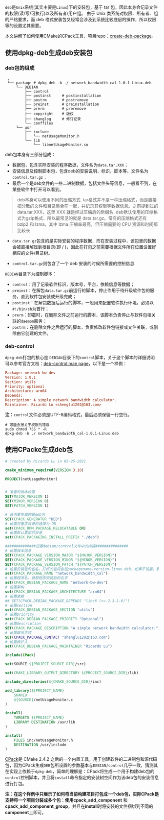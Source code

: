 `deb`是`Unix`系统(其实主要是`Linux`)下的安装包，基于 tar 包，因此本身会记录文件的权限(读/写/可执行)以及所有者/用户组。
由于 Unix 类系统对权限、所有者、组的严格要求，而 deb 格式安装包又经常会涉及到系统比较底层的操作，所以权限等的设置尤其重要。

本文讲解了如何使用CMake的CPack工具，项目repo：[create-deb-package](https://github.com/gesanqiu/create-deb-package)。

## 使用dpkg-deb生成deb安装包

### deb包的组成

```shell
 .
 └── package # dpkg-deb -b ./ network_bandwidth_cal-1.0.1-Linux.deb
     └── DEBIAN
         ├── control
         ├── postinst     # postinstallation
         ├── postrm       # postremove
         ├── preinst      # preinstallation
         ├── prerm        # preremove
         ├── copyright    # 版权
         ├── changlog     # 修订记录
         └── conffiles
     └── usr
         ├── include
         │   └── netUsageMonitor.h
         └── lib
             └── libnetUsageMonitor.so
```

deb包本身有三部分组成：

- 数据包，包含实际安装的程序数据，文件名为`data.tar.XXX`；
- 安装信息及控制脚本包，包含deb的安装说明，标识，脚本等，文件名为`control.tar.gz`；
- 最后一个是deb文件的一些二进制数据，包括文件头等信息，一般看不到，在某些软件中打开可以看到。

> deb本身可以使用不同的压缩方式. tar格式并不是一种压缩格式，而是直接把分散的文件和目录集合在一起，并记录其权限等数据信息。之前提到过的 data.tar.XXX，这里 XXX 就是经过压缩后的后缀名. deb默认使用的压缩格式为gzip格式，所以最常见的就是 data.tar.gz。常有的压缩格式还有 bzip2 和 lzma，其中 lzma 压缩率最高，但压缩需要的 CPU 资源和时间都比较长

- `data.tar.gz`包含的是实际安装的程序数据，而在安装过程中，该包里的数据会被直接解压到根目录(即 / )，因此在打包之前需要根据文件所在位置设置好相应的文件/目录树。

- `control.tar.gz`则包含了一个 deb 安装的时候所需要的控制信息.

`DEBIAN`目录下为控制脚本：

- `control`：用了记录软件标识，版本号，平台，依赖信息等数据；
- `preinst`：在解包`data.tar.gz`前运行的脚本，停止作用于待升级软件包的服务，直到软件包安装或升级完成；
- `postinst`：在解包数据后运行的脚本，一般用来配置软件执行环境，必须以`#!/bin/sh`为首行；
- `prerm`：卸载时，在删除文件之前运行的脚本，该脚本负责停止与软件包相关联的`daemon`服务；
- `postrm`：在删除文件之后运行的脚本，负责修改软件包链接或文件关联，或删除由它创建的文件。

### deb-control

`dpkg-deb`打包的核心是 `DEBIAN`目录下的`control`脚本，关于这个脚本的详细说明可以参考官方文档：[deb-control man page](http://manpages.ubuntu.com/manpages/bionic/man5/deb-control.5.html)，以下是一个样例：

```ini
Package: network-bw-dev
Version: 1.0.1
Section: utils
Priority: optional
Architecture: arm64
Depends:
Description: A simple network bandwidth calculator.
Maintainer: Ricardo Lu <shenglu1202@163.com>

```

**注：**`control`文件必须是UTF-8编码格式，最后必须保留一行空行。

```shell
# 可能会报关于权限的错误
sudo chmod 755 * -R
dpkg-deb -b ./ network_bandwidth_cal-1.0.1-Linux.deb
```

## 使用CPacke生成deb包

```cmake
# created by Ricardo Lu in 05-25-2021

cmake_minimum_required(VERSION 3.10)

PROJECT(netUsageMonitor)


# 准备的版本设置
SET(MAJOR_VERSION 1)
SET(MINOR_VERSION 0)
SET(PATCH_VERSION 1)

# 说明要生成的是deb包
SET(CPACK_GENERATOR "DEB")
# 设置可重定目录的选择为 ON
set(CPACK_RPM_PACKAGE_RELOCATABLE ON)
# 设置默认重定的目录
set(CPACK_PACKAGING_INSTALL_PREFIX "./deb")

##############设置debian/control文件中的内容###############
# 设置版本信息
SET(CPACK_PACKAGE_VERSION_MAJOR "${MAJOR_VERSION}")
SET(CPACK_PACKAGE_VERSION_MINOR "${MINOR_VERSION}")
SET(CPACK_PACKAGE_VERSION_PATCH "${PATCH_VERSION}")
# 设置安装包的包名，打好的包将会是packagename-version-linux.deb，如果不设置，默认是工程名
set(CPACK_PACKAGE_NAME "network_bandwidth_cal")
# 设置程序名，就是程序安装后的名字
set(CPACK_DEBIAN_PACKAGE_NAME "network-bw-dev")
# 设置架构
set(CPACK_DEBIAN_PACKAGE_ARCHITECTURE "arm64")
# 设置依赖
## SET(CPACK_DEBIAN_PACKAGE_DEPENDS "libc6 (>= 2.3.1-6)")
# 设置section
set(CPACK_DEBIAN_PACKAGE_SECTION "utils")
# 设置priority
set(CPACK_DEBIAN_PACKAGE_PRIORITY "Optional")
# 设置description
SET(CPACK_PACKAGE_DESCRIPTION "A simple network bandwidth calculator.")
# 设置联系方式
SET(CPACK_PACKAGE_CONTACT "shenglu1202@163.com")
# 设置维护人
set(CPACK_DEBIAN_PACKAGE_MAINTAINER "Ricardo Lu")

include(CPack)

set(SOURCE ${PROJECT_SOURCE_DIR}/src)

set(CMAKE_LIBRARY_OUTPUT_DIRECTORY ${PROJECT_SOURCE_DIR}/lib)

include_directories(${CMAKE_SOURCE_DIR}/inc)

add_library(${PROJECT_NAME}
    SHARED
    ${SOURCE}/netUsageMonitor.c
)

install(
    TARGETS ${PROJECT_NAME}
    LIBRARY DESTINATION /usr/lib
)

install(
    FILES inc/netUsageMonitor.h
    DESTINATION /usr/include
)
```

[CPack](https://cmake.org/cmake/help/latest/module/CPack.html)是 CMake 2.4.2 之后的一个内置工具，用于创建软件的二进制包和源代码包，因为CPack生成`DEB`包所设置的参数基本与`DEBIAN/control`几乎一致，猜测其在实现上依赖于`dpkg-deb`，简单的理解是：CPack将生成一个用于构建deb包的`control`控制脚本，并且将`install`命令指定的安装树空间作为该deb包的安装信息进行打包。

**注：**在这个样例中只展示了如何将当前构建项目打包成一个deb包，实际CPack是支持将一个项目分装成多个包：使用**cpack_add_component** 和 **cpack_add_component_group**，并且在**install**时将安装的文件捆绑到不同的**component**上即可。

